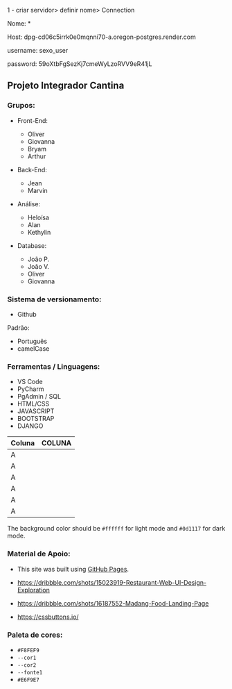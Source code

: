 1 - criar servidor> definir nome> Connection

Nome: *

Host: dpg-cd06c5irrk0e0mqnni70-a.oregon-postgres.render.com

username: sexo_user

password: 59oXtbFgSezKj7cmeWyLzoRVV9eR41jL


## Projeto Integrador Cantina

### Grupos:

- Front-End:
    - Oliver
    - Giovanna
    - Bryam
    - Arthur

- Back-End:
    - Jean
    - Marvin

- Análise:
    - Heloísa
    - Alan
    - Kethylin

- Database:
    - João P.
    - João V.
    - Oliver
    - Giovanna

### Sistema de versionamento:

- Github

Padrão:

- Português
- camelCase

### Ferramentas / Linguagens:

- VS Code
- PyCharm
- PgAdmin / SQL
- HTML/CSS
- JAVASCRIPT
- BOOTSTRAP
- DJANGO


| Coluna | COLUNA |
| ------ | ------ |
| A      |        |
| A      |        |
| A      |        |
| A      |        |
| A      |        |
| A      |        |

The background color should be `#ffffff` for light mode and `#0d1117` for dark mode.

### Material de Apoio:

- This site was built using [GitHub Pages](https://pages.github.com/).

- https://dribbble.com/shots/15023919-Restaurant-Web-UI-Design-Exploration
- https://dribbble.com/shots/16187552-Madang-Food-Landing-Page
- https://cssbuttons.io/

### Paleta de cores:

- `#F8FEF9`
- `--cor1`
- `--cor2`
- `--fonte1`
- `#E6F9E7`
